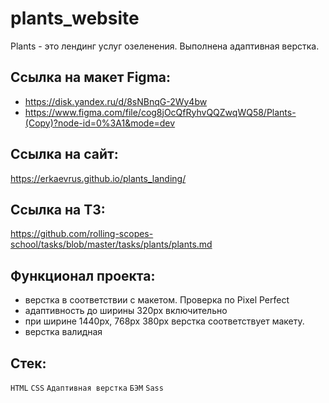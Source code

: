 # plants_website

Plants - это лендинг услуг озеленения. Выполнена адаптивная верстка.

## Ссылка на макет Figma:
- https://disk.yandex.ru/d/8sNBnqG-2Wy4bw
- https://www.figma.com/file/cog8jOcQfRyhvQQZwqWQ58/Plants-(Copy)?node-id=0%3A1&mode=dev

## Ссылка на сайт: 
https://erkaevrus.github.io/plants_landing/

## Ссылка на ТЗ:
https://github.com/rolling-scopes-school/tasks/blob/master/tasks/plants/plants.md

## Функционал проекта:
- верстка в соответствии с макетом. Проверка по Pixel Perfect
- адаптивность до ширины 320px включительно
- при ширине 1440px, 768px 380px верстка соответствует макету.
- верстка валидная

## Стек:
```HTML``` ```CSS``` ```Адаптивная верстка``` ```БЭМ``` ```Sass```
